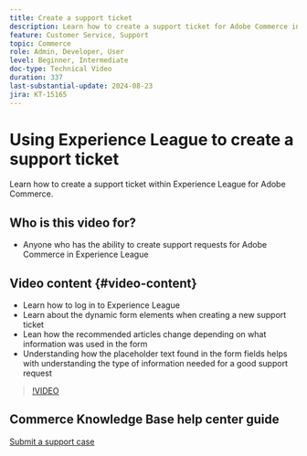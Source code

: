 ```yaml
---
title: Create a support ticket
description: Learn how to create a support ticket for Adobe Commerce in Experience League
feature: Customer Service, Support
topic: Commerce
role: Admin, Developer, User
level: Beginner, Intermediate
doc-type: Technical Video
duration: 337
last-substantial-update: 2024-08-23
jira: KT-15165
---
```


# Using Experience League to create a support ticket

Learn how to create a support ticket within Experience League for Adobe Commerce.

## Who is this video for?

* Anyone who has the ability to create support requests for Adobe Commerce in Experience League

## Video content {#video-content}

* Learn how to log in to Experience League
* Learn about the dynamic form elements when creating a new support ticket
* Lean how the recommended articles change depending on what information was used in the form
* Understanding how the placeholder text found in the form fields helps with understanding the type of information needed for a good support request

>[!VIDEO](https://video.tv.adobe.com/v/3433065?learn=on)

## Commerce Knowledge Base help center guide

[Submit a support case](https://experienceleague.adobe.com/en/docs/commerce-knowledge-base/kb/help-center-guide/magento-help-center-user-guide#support-case)
